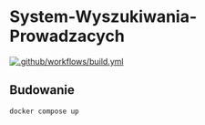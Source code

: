 # System-Wyszukiwania-Prowadzacych

[![.github/workflows/build.yml](https://github.com/serwus701/System-Wyszukiwania-Prowadzacych/actions/workflows/build.yml/badge.svg)](https://github.com/serwus701/System-Wyszukiwania-Prowadzacych/actions/workflows/build.yml)

## Budowanie
```
docker compose up
```
